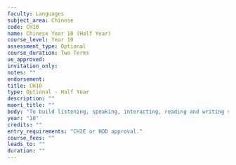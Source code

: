 ```yaml
---
faculty: Languages
subject_area: Chinese
code: CH10
name: Chinese Year 10 (Half Year)
course_level: Year 10
assessment_type: Optional
course_duration: Two Terms
ue_approved: 
invitation_only: 
notes: ""
endorsement: 
title: CH10
type: Optional - Half Year
description: ""
maori_title: ""
body: "To build listening, speaking, interacting, reading and writing skills. To develop grammatical knowledge and broaden vocabulary. To increase cultural knowledge. Students wishing to take Chinese in Year 11 should select the full year course CH20."
year: "10"
credits: ""
entry_requirements: "CH2E or HOD approval."
course_fees: ""
leads_to: ""
duration: ""
---
```

